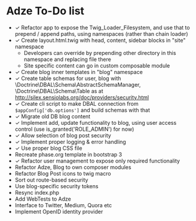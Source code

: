 # Adze To-Do list #

 - ✓ Refactor app to expose the Twig_Loader_Filesystem, and use that to prepend / append paths, using namespaces (rather than chain loader)
 - ✓ Create layout.html.twig with head, content, sidebar blocks in "site" namespace
    - Developers can override by prepending other directory in this namespace and replacing file there
    - Site specific content can go in custom composable module
 - ✓ Create blog inner templates in "blog" namespace
 - ✓ Create table schemas for user, blog with \Doctrine\DBAL\Schema\AbstractSchemaManager, \Doctrine\DBAL\Schema\Table as at http://silex.sensiolabs.org/doc/providers/security.html
 - ✓ Create cli script to make DBAL connection from `$appConfig['db.options']` and build schemas with that
 - ✓ Migrate old DB blog content
 - ✓ Implement add, update functionality to blog, using user access control (use is_granted('ROLE_ADMIN') for now)
 - ✓ Allow selection of blog post security
 - ✓ Implement proper logging & error handling
 - ✓ Use proper blog CSS file
 - Recreate phase.org template in bootstrap 3
 - ✓ Refactor user management to expose only required functionality
 - Refactor Adze, Blog to own composer modules
 - Refactor Blog Post icons to twig macro
 - Sort out route-based security
 - Use blog-specific security tokens
 - Resync index.php
 - Add WebTests to Adze
 - Interface to Twitter, Medium, Quora etc
 - Implement OpenID identity provider
